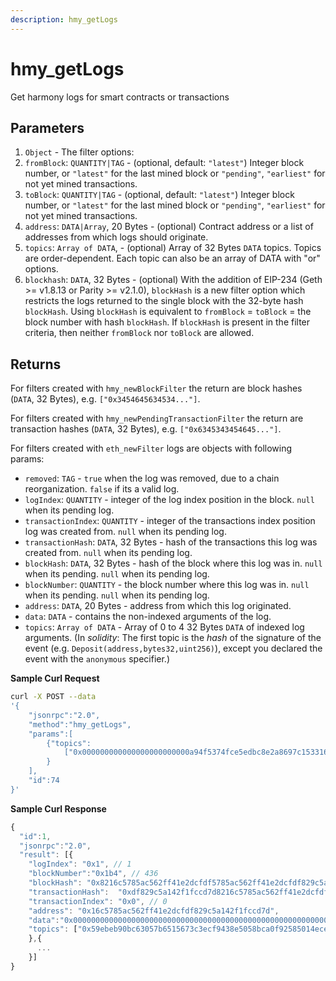 ```yaml
---
description: hmy_getLogs
---
```


# hmy\_getLogs

Get harmony logs for smart contracts or transactions

## Parameters

1. `Object` - The filter options:
2. `fromBlock`: `QUANTITY|TAG` - \(optional, default: `"latest"`\) Integer block number, or `"latest"` for the last mined block or `"pending"`, `"earliest"` for not yet mined transactions.
3. `toBlock`: `QUANTITY|TAG` - \(optional, default: `"latest"`\) Integer block number, or `"latest"` for the last mined block or `"pending"`, `"earliest"` for not yet mined transactions.
4. `address`: `DATA|Array`, 20 Bytes - \(optional\) Contract address or a list of addresses from which logs should originate.
5. `topics`: `Array of DATA`, - \(optional\) Array of 32 Bytes `DATA` topics. Topics are order-dependent. Each topic can also be an array of DATA with "or" options.
6. `blockhash`:  `DATA`, 32 Bytes - \(optional\) With the addition of EIP-234 \(Geth &gt;= v1.8.13 or Parity &gt;= v2.1.0\), `blockHash` is a new filter option which restricts the logs returned to the single block with the 32-byte hash `blockHash`. Using `blockHash` is equivalent to `fromBlock` = `toBlock` = the block number with hash `blockHash`. If `blockHash` is present in the filter criteria, then neither `fromBlock` nor `toBlock` are allowed.

## Returns

For filters created with `hmy_newBlockFilter` the return are block hashes \(`DATA`, 32 Bytes\), e.g. `["0x3454645634534..."]`.

For filters created with `hmy_newPendingTransactionFilter` the return are transaction hashes \(`DATA`, 32 Bytes\), e.g. `["0x6345343454645..."]`.

For filters created with `eth_newFilter` logs are objects with following params:

* `removed`: `TAG` - `true` when the log was removed, due to a chain reorganization. `false` if its a valid log.
* `logIndex`: `QUANTITY` - integer of the log index position in the block. `null` when its pending log.
* `transactionIndex`: `QUANTITY` - integer of the transactions index position log was created from. `null` when its pending log.
* `transactionHash`: `DATA`, 32 Bytes - hash of the transactions this log was created from. `null` when its pending log.
* `blockHash`: `DATA`, 32 Bytes - hash of the block where this log was in. `null` when its pending. `null` when its pending log.
* `blockNumber`: `QUANTITY` - the block number where this log was in. `null` when its pending. `null` when its pending log.
* `address`: `DATA`, 20 Bytes - address from which this log originated.
* `data`: `DATA` - contains the non-indexed arguments of the log.
* `topics`: `Array of DATA` - Array of 0 to 4 32 Bytes `DATA` of indexed log arguments. \(In _solidity_: The first topic is the _hash_ of the signature of the event \(e.g. `Deposit(address,bytes32,uint256)`\), except you declared the event with the `anonymous` specifier.\)

**Sample Curl Request**

```bash
curl -X POST --data 
'{
    "jsonrpc":"2.0",
    "method":"hmy_getLogs",
    "params":[
        {"topics":
            ["0x000000000000000000000000a94f5374fce5edbc8e2a8697c15331677e6ebf0b"]
        }
    ],
    "id":74
}'
```

**Sample Curl Response**

```javascript
{
  "id":1,
  "jsonrpc":"2.0",
  "result": [{
    "logIndex": "0x1", // 1
    "blockNumber":"0x1b4", // 436
    "blockHash": "0x8216c5785ac562ff41e2dcfdf5785ac562ff41e2dcfdf829c5a142f1fccd7d",
    "transactionHash":  "0xdf829c5a142f1fccd7d8216c5785ac562ff41e2dcfdf5785ac562ff41e2dcf",
    "transactionIndex": "0x0", // 0
    "address": "0x16c5785ac562ff41e2dcfdf829c5a142f1fccd7d",
    "data":"0x0000000000000000000000000000000000000000000000000000000000000000",
    "topics": ["0x59ebeb90bc63057b6515673c3ecf9438e5058bca0f92585014eced636878c9a5"]
    },{
      ...
    }]
}
```

